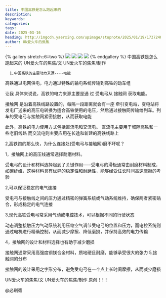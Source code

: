 ```yaml
---
title: 中国高铁是怎么跑起来的
description: 
keywords: 
categories: 
tags: 
date: 2025-03-16
headimg: http://imgcdn.yaerxing.com/upimage/stupnote/2025/01/19/1737248188_18217931_4958.jpg
author: UN爱火车的焦焦
---
```


{% gallery stretch::6::two %}
![](https://imgcdn.yaerxing.com/upimage/stupnote/2025/01/19/1737248188_18217931_4958.jpg)
![](https://imgcdn.yaerxing.com/upimage/stupnote/2025/01/19/1737248190_18217931_8707.jpg)
![](https://imgcdn.yaerxing.com/upimage/stupnote/2025/01/19/1737248191_18217931_4049.jpg)
![](https://imgcdn.yaerxing.com/upimage/stupnote/2025/01/19/1737248192_18217931_1016.jpg)
{% endgallery %}
中国高铁是怎么跑起来的
UN爱火车的焦焦/文
UN爱火车的焦焦/制作



      1,中国高铁的主要动力来源----‌电能‌ 
高铁通过电网供电，电力通过特殊的输电系统传输到高铁的动车组

让我 具体来说说，高铁的电力来源主要是通 过 受电弓从 接触网 获取电能。

接触网 是沿着高铁线路设置的，每隔一段距离就会有一座 牵引变电站，变电站将发电厂送来的高压电转换为适合高铁使用的电压，然后通过接触网传输给列车。列车的受电弓与接触网紧密接触，从而获取电能‌

此外，高铁的电力使用方式包括直流电和交流电。
                      直流电主要用于城际高铁和一些老旧线路
                    而交流电则主要应用在长途和新建的高铁线路上‌

2,高铁跑的那么快，为什么连接处(受电弓与接触网)磨不坏呢？
 
 1，接触网上的高压线通常选择耐磨材料。

受电弓的设计和材料选择‌起到了关键作用----受电弓的滑板通常由耐磨材料制成，如碳纤维，这种材料具有优异的稳定性和耐磨性，能够经受住长时间高速摩擦的考验‌

2,可以保证稳定的电气连接

受电弓与接触线之间的压力通过精密的弹簧系统或气动系统维持，确保两者紧密贴合，形成稳定的电气连接‌

3,现代高铁受电弓常采用气动或电控技术‌，可以根据不同的行驶状态

动态调整接触压力气动系统利用压缩空气调节受电弓的位置和压力，而电控系统则通过电机进行精确控制，从而减少摩擦、降低磨损，并保持高效的电力传输‌

4，接触网的设计和材料选择‌也有助于减少磨损


接触网通常采用高强度铜镁合金材料，质地硬且耐磨，能够承受很大的张力‌
5,接触网的分布


接触网的设计采用之字形分布，避免受电弓在一个点上长时间摩擦，从而减少磨损‌










UN爱火车的焦焦/文
UN爱火车的焦焦/制作
原创！!  ！



@必刷禵
